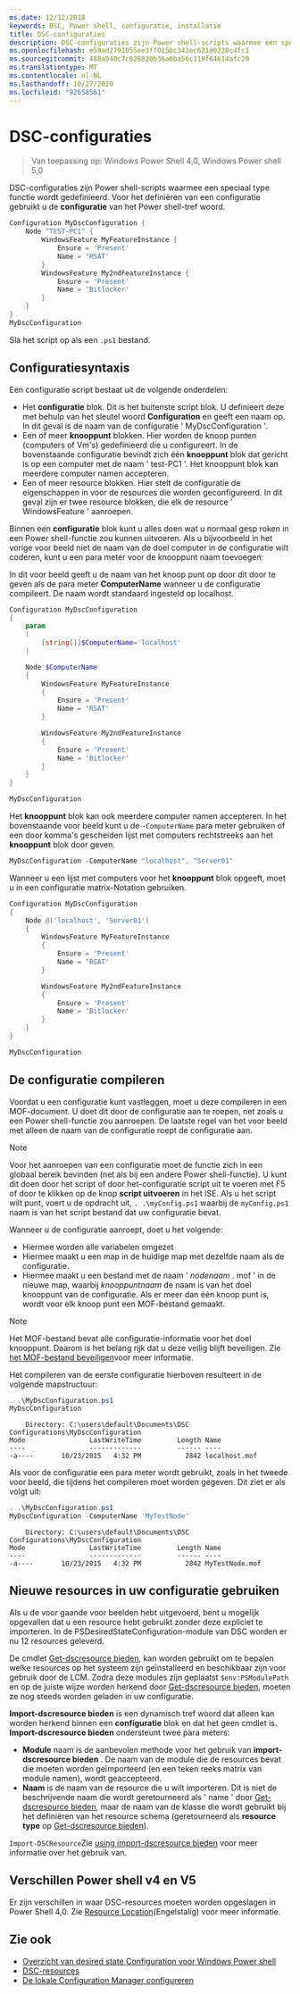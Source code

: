 ```yaml
---
ms.date: 12/12/2018
keywords: DSC, Power shell, configuratie, installatie
title: DSC-configuraties
description: DSC-configuraties zijn Power shell-scripts waarmee een speciaal type functie wordt gedefinieerd.
ms.openlocfilehash: e59ad2791055ee3ff0150c342ec621d0228c4fc1
ms.sourcegitcommit: 488a940c7c828820b36a6ba56c119f64614afc29
ms.translationtype: MT
ms.contentlocale: nl-NL
ms.lasthandoff: 10/27/2020
ms.locfileid: "92658561"
---
```

# <a name="dsc-configurations"></a>DSC-configuraties

> Van toepassing op: Windows Power Shell 4,0, Windows Power shell 5,0

DSC-configuraties zijn Power shell-scripts waarmee een speciaal type functie wordt gedefinieerd. Voor het definiëren van een configuratie gebruikt u de **configuratie** van het Power shell-tref woord.

```powershell
Configuration MyDscConfiguration {
    Node "TEST-PC1" {
        WindowsFeature MyFeatureInstance {
            Ensure = 'Present'
            Name = 'RSAT'
        }
        WindowsFeature My2ndFeatureInstance {
            Ensure = 'Present'
            Name = 'Bitlocker'
        }
    }
}
MyDscConfiguration
```

Sla het script op als een `.ps1` bestand.

## <a name="configuration-syntax"></a>Configuratiesyntaxis

Een configuratie script bestaat uit de volgende onderdelen:

- Het **configuratie** blok. Dit is het buitenste script blok. U definieert deze met behulp van het sleutel woord **Configuration** en geeft een naam op. In dit geval is de naam van de configuratie ' MyDscConfiguration '.
- Een of meer **knooppunt** blokken. Hier worden de knoop punten (computers of Vm's) gedefinieerd die u configureert.
  In de bovenstaande configuratie bevindt zich één **knooppunt** blok dat gericht is op een computer met de naam ' test-PC1 '.
  Het knooppunt blok kan meerdere computer namen accepteren.
- Een of meer resource blokken. Hier stelt de configuratie de eigenschappen in voor de resources die worden geconfigureerd. In dit geval zijn er twee resource blokken, die elk de resource ' WindowsFeature ' aanroepen.

Binnen een **configuratie** blok kunt u alles doen wat u normaal gesp roken in een Power shell-functie zou kunnen uitvoeren. Als u bijvoorbeeld in het vorige voor beeld niet de naam van de doel computer in de configuratie wilt coderen, kunt u een para meter voor de knooppunt naam toevoegen:

In dit voor beeld geeft u de naam van het knoop punt op door dit door te geven als de para meter **ComputerName** wanneer u de configuratie compileert. De naam wordt standaard ingesteld op localhost.

```powershell
Configuration MyDscConfiguration
{
    param
    (
        [string[]]$ComputerName='localhost'
    )

    Node $ComputerName
    {
        WindowsFeature MyFeatureInstance
        {
            Ensure = 'Present'
            Name = 'RSAT'
        }

        WindowsFeature My2ndFeatureInstance
        {
            Ensure = 'Present'
            Name = 'Bitlocker'
        }
    }
}

MyDscConfiguration
```

Het **knooppunt** blok kan ook meerdere computer namen accepteren. In het bovenstaande voor beeld kunt u de `-ComputerName` para meter gebruiken of een door komma's gescheiden lijst met computers rechtstreeks aan het **knooppunt** blok door geven.

```powershell
MyDscConfiguration -ComputerName "localhost", "Server01"
```

Wanneer u een lijst met computers voor het **knooppunt** blok opgeeft, moet u in een configuratie matrix-Notation gebruiken.

```powershell
Configuration MyDscConfiguration
{
    Node @('localhost', 'Server01')
    {
        WindowsFeature MyFeatureInstance
        {
            Ensure = 'Present'
            Name = 'RSAT'
        }

        WindowsFeature My2ndFeatureInstance
        {
            Ensure = 'Present'
            Name = 'Bitlocker'
        }
    }
}

MyDscConfiguration
```

## <a name="compiling-the-configuration"></a>De configuratie compileren

Voordat u een configuratie kunt vastleggen, moet u deze compileren in een MOF-document. U doet dit door de configuratie aan te roepen, net zoals u een Power shell-functie zou aanroepen. De laatste regel van het voor beeld met alleen de naam van de configuratie roept de configuratie aan.

> [!NOTE]
> Voor het aanroepen van een configuratie moet de functie zich in een globaal bereik bevinden (net als bij een andere Power shell-functie). U kunt dit doen door het script of door het-configuratie script uit te voeren met F5 of door te klikken op de knop **script uitvoeren** in het ISE. Als u het script wilt punt, voert u de opdracht uit, `. .\myConfig.ps1` waarbij de `myConfig.ps1` naam is van het script bestand dat uw configuratie bevat.

Wanneer u de configuratie aanroept, doet u het volgende:

- Hiermee worden alle variabelen omgezet
- Hiermee maakt u een map in de huidige map met dezelfde naam als de configuratie.
- Hiermee maakt u een bestand met de naam ' _nodenaam_ . mof ' in de nieuwe map, waarbij _knooppuntnaam_ de naam is van het doel knooppunt van de configuratie. Als er meer dan één knoop punt is, wordt voor elk knoop punt een MOF-bestand gemaakt.

> [!NOTE]
> Het MOF-bestand bevat alle configuratie-informatie voor het doel knooppunt. Daarom is het belang rijk dat u deze veilig blijft beveiligen. Zie [het MOF-bestand beveiligen](../pull-server/secureMOF.md)voor meer informatie.

Het compileren van de eerste configuratie hierboven resulteert in de volgende mapstructuur:

```powershell
. .\MyDscConfiguration.ps1
MyDscConfiguration
```

```
    Directory: C:\users\default\Documents\DSC Configurations\MyDscConfiguration
Mode                LastWriteTime         Length Name
----                -------------         ------ ----
-a----       10/23/2015   4:32 PM           2842 localhost.mof
```

Als voor de configuratie een para meter wordt gebruikt, zoals in het tweede voor beeld, die tijdens het compileren moet worden gegeven. Dit ziet er als volgt uit:

```powershell
. .\MyDscConfiguration.ps1
MyDscConfiguration -ComputerName 'MyTestNode'
```

```
    Directory: C:\users\default\Documents\DSC Configurations\MyDscConfiguration
Mode                LastWriteTime         Length Name
----                -------------         ------ ----
-a----       10/23/2015   4:32 PM           2842 MyTestNode.mof
```

## <a name="using-new-resources-in-your-configuration"></a>Nieuwe resources in uw configuratie gebruiken

Als u de voor gaande voor beelden hebt uitgevoerd, bent u mogelijk opgevallen dat u een resource hebt gebruikt zonder deze expliciet te importeren. In de PSDesiredStateConfiguration-module van DSC worden er nu 12 resources geleverd.

De cmdlet [Get-dscresource bieden](/powershell/module/PSDesiredStateConfiguration/Get-DscResource), kan worden gebruikt om te bepalen welke resources op het systeem zijn geïnstalleerd en beschikbaar zijn voor gebruik door de LCM.
Zodra deze modules zijn geplaatst `$env:PSModulePath` en op de juiste wijze worden herkend door [Get-dscresource bieden](/powershell/module/PSDesiredStateConfiguration/Get-DscResource), moeten ze nog steeds worden geladen in uw configuratie.

**Import-dscresource bieden** is een dynamisch tref woord dat alleen kan worden herkend binnen een **configuratie** blok en dat het geen cmdlet is. **Import-dscresource bieden** ondersteunt twee para meters:

- **Module** naam is de aanbevolen methode voor het gebruik van **import-dscresource bieden** . De naam van de module die de resources bevat die moeten worden geïmporteerd (en een teken reeks matrix van module namen), wordt geaccepteerd.
- **Naam** is de naam van de resource die u wilt importeren. Dit is niet de beschrijvende naam die wordt geretourneerd als ' name ' door [Get-dscresource bieden](/powershell/module/PSDesiredStateConfiguration/Get-DscResource), maar de naam van de klasse die wordt gebruikt bij het definiëren van het resource schema (geretourneerd als **resource type** op [Get-dscresource bieden](/powershell/module/PSDesiredStateConfiguration/Get-DscResource)).

`Import-DSCResource`Zie [using import-dscresource bieden](import-dscresource.md) voor meer informatie over het gebruik van.

## <a name="powershell-v4-and-v5-differences"></a>Verschillen Power shell v4 en V5

Er zijn verschillen in waar DSC-resources moeten worden opgeslagen in Power Shell 4,0. Zie [Resource Location](import-dscresource.md#resource-location)(Engelstalig) voor meer informatie.

## <a name="see-also"></a>Zie ook

- [Overzicht van desired state Configuration voor Windows Power shell](../overview/overview.md)
- [DSC-resources](../resources/resources.md)
- [De lokale Configuration Manager configureren](../managing-nodes/metaConfig.md)
